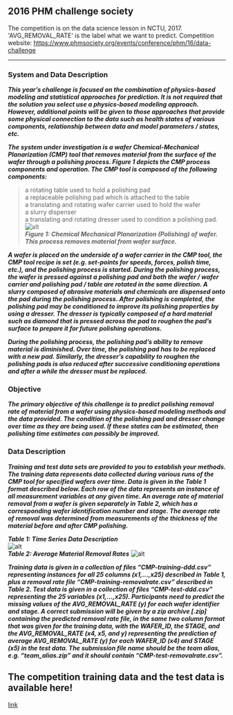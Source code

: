 ## 2016 PHM challenge society  

The competition is on the data science lesson in NCTU, 2017.  
'AVG_REMOVAL_RATE' is the label what we want to predict. 
Competition website: https://www.phmsociety.org/events/conference/phm/16/data-challenge  
***  
    
### System and Data Description
***This year’s challenge is focused on the combination of physics-based modeling and statistical approaches for prediction. It is not required that the solution you select use a physics-based modeling approach. However, additional points will be given to those approaches that provide some physical connection to the data such as health states of various components, relationship between data and model parameters / states, etc.***  
  
***The system under investigation is a wafer Chemical-Mechanical Planarization (CMP) tool that removes material from the surface of the wafer through a polishing process. Figure 1 depicts the CMP process components and operation. The CMP tool is composed of the following components:***   
>a rotating table used to hold a polishing pad  
>a replaceable polishing pad which is attached to the table  
>a translating and rotating wafer carrier used to hold the wafer  
>a slurry dispenser  
>a translating and rotating dresser used to condition a polishing pad.  
![alt](https://www.phmsociety.org/sites/phmsociety.org/files/Fig1PHM16DataChallenge.png)  
***Figure 1: Chemical Mechanical Planarization (Polishing) of wafer. This process removes material from wafer surface.***
  
***A wafer is placed on the underside of a wafer carrier in the CMP tool, the CMP tool recipe is set (e.g. set-points for speeds, forces, polish time, etc.), and the polishing process is started. During the polishing process, the wafer is pressed against a polishing pad and both the wafer / wafer carrier and polishing pad / table are rotated in the same direction. A slurry composed of abrasive materials and chemicals are dispensed onto the pad during the polishing process. After polishing is completed, the polishing pad may be conditioned to improve its polishing properties by using a dresser. The dresser is typically composed of a hard material such as diamond that is pressed across the pad to roughen the pad’s surface to prepare it for future polishing operations.***  
  
***During the polishing process, the polishing pad’s ability to remove material is diminished. Over time, the polishing pad has to be replaced with a new pad. Similarly, the dresser’s capability to roughen the polishing pads is also reduced after successive conditioning operations and after a while the dresser must be replaced.***  
  
### Objective  
***The primary objective of this challenge is to predict polishing removal rate of material from a wafer using physics-based modeling methods and the data provided. The condition of the polishing pad and dresser change over time as they are being used. If these states can be estimated, then polishing time estimates can possibly be improved.***
  
### Data Description
***Training and test data sets are provided to you to establish your methods. The training data represents data collected during various runs of the CMP tool for specified wafers over time. Data is given in the Table 1 format described below. Each row of the data represents an instance of all measurement variables at any given time. An average rate of material removal from a wafer is given separately in Table 2, which has a corresponding wafer identification number and stage. The average rate of removal was determined from measurements of the thickness of the material before and after CMP polishing.***  
  
***Table 1: Time Series Data Description***  
![alt](https://www.phmsociety.org/sites/phmsociety.org/files/Table1PHM16DataChallenge.png)  
***Table 2: Average Material Removal Rates***
![alt](https://www.phmsociety.org/sites/phmsociety.org/files/Table2PHM16DataChallenge.png)
  
***Training data is given in a collection of files “CMP-training-ddd.csv” representing instances for all 25 columns (x1,…,x25) described in Table 1, plus a removal rate file “CMP-training-removalrate.csv” described in Table 2. Test data is given in a collection of files “CMP-test-ddd.csv” representing the 25 variables (x1,…,x25). Participants need to predict the missing values of the AVG_REMOVAL_RATE (y) for each wafer identifier and stage. A correct submission will be given by a zip archive [.zip] containing the predicted removal rate file, in the same two column format that was given for the training data, with the WAFER_ID, the STAGE, and the AVG_REMOVAL_RATE (x4, x5, and y) representing the prediction of average AVG_REMOVAL_RATE (y) for each WAFER_ID (x4) and STAGE (x5) in the test data. The submission file name should be the team alias, e.g. “team_alias.zip” and it should contain “CMP-test-removalrate.csv”.***  
  
##  The competition training data and the test data is available here!  
[link](https://www.phmsociety.org/sites/all/modules/pubdlcnt/pubdlcnt.php?file=https://www.phmsociety.org/sites/phmsociety.org/files/2016%20PHM%20DATA%20CHALLENGE%20CMP%20DATA%20SET.zip&nid=2152)  


